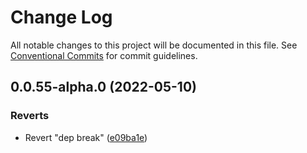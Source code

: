 # Change Log

All notable changes to this project will be documented in this file.
See [Conventional Commits](https://conventionalcommits.org) for commit guidelines.

## 0.0.55-alpha.0 (2022-05-10)


### Reverts

* Revert "dep break" ([e09ba1e](https://github.com/cdmbase/fullstack-pro/commit/e09ba1e1738f091c7071c807abeeb5f30978a271))
